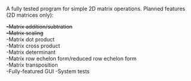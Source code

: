A fully tested program for simple 2D matrix operations.
Planned features (2D matrices only):

  ~~-Matrix addition/subtration~~  
  ~~-Matrix scaling~~  
  -Matrix dot product  
  -Matrix cross product  
  -Matrix determinant  
  -Matrix row echelon form/reduced row echelon form  
  -Matrix transposition  
  -Fully-featured GUI 
  -System tests  
